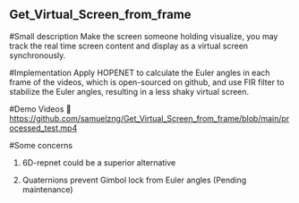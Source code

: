 ## Get_Virtual_Screen_from_frame 

#Small description
Make the screen someone holding visualize, you may track the real time screen content and display as a virtual screen synchronously.

#Implementation
Apply HOPENET to calculate the Euler angles in each frame of the videos, which is open-sourced on github, and use FIR filter to stabilize the Euler angles, resulting in a less shaky virtual screen.

#Demo Videos 🎥 
https://github.com/samuelzng/Get_Virtual_Screen_from_frame/blob/main/processed_test.mp4

#Some concerns
1. 6D-repnet could be a superior alternative
   
2. Quaternions prevent Gimbol lock from Euler angles (Pending maintenance)
   

